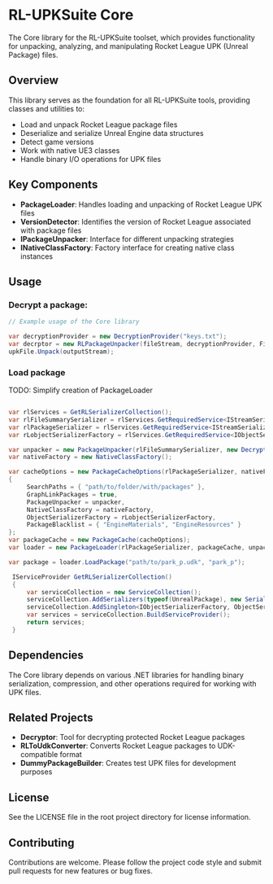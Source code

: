 ﻿# RL-UPKSuite Core

The Core library for the RL-UPKSuite toolset, which provides functionality for unpacking, analyzing, and manipulating Rocket League UPK (Unreal Package) files.

## Overview

This library serves as the foundation for all RL-UPKSuite tools, providing classes and utilities to:

- Load and unpack Rocket League package files
- Deserialize and serialize Unreal Engine data structures
- Detect game versions
- Work with native UE3 classes
- Handle binary I/O operations for UPK files

## Key Components

- **PackageLoader**: Handles loading and unpacking of Rocket League UPK files
- **VersionDetector**: Identifies the version of Rocket League associated with package files
- **IPackageUnpacker**: Interface for different unpacking strategies
- **INativeClassFactory**: Factory interface for creating native class instances

## Usage

### Decrypt a package:
```csharp
// Example usage of the Core library

var decryptionProvider = new DecryptionProvider("keys.txt");
var decrptor = new RLPackageUnpacker(fileStream, decryptionProvider, FileSummarySerializer.GetDefaultSerializer());
upkFile.Unpack(outputStream);
```

### Load package

TODO: Simplify creation of PackageLoader
```csharp

var rlServices = GetRLSerializerCollection();
var rlFileSummarySerializer = rlServices.GetRequiredService<IStreamSerializer<FileSummary>>();
var rlPackageSerializer = rlServices.GetRequiredService<IStreamSerializer<UnrealPackage>>();
var rLobjectSerializerFactory = rlServices.GetRequiredService<IObjectSerializerFactory>();

var unpacker = new PackageUnpacker(rlFileSummarySerializer, new DecryptionProvider("keys.txt"));
var nativeFactory = new NativeClassFactory();

var cacheOptions = new PackageCacheOptions(rlPackageSerializer, nativeFactory)
{
     SearchPaths = { "path/to/folder/with/packages" },
     GraphLinkPackages = true,
     PackageUnpacker = unpacker,
     NativeClassFactory = nativeFactory,
     ObjectSerializerFactory = rLobjectSerializerFactory,
     PackageBlacklist = { "EngineMaterials", "EngineResources" }
};
var packageCache = new PackageCache(cacheOptions);
var loader = new PackageLoader(rlPackageSerializer, packageCache, unpacker, nativeFactory, rLobjectSerializerFactory);

var package = loader.LoadPackage("path/to/park_p.udk", "park_p");

 IServiceProvider GetRLSerializerCollection()
 {
     var serviceCollection = new ServiceCollection();
     serviceCollection.AddSerializers(typeof(UnrealPackage), new SerializerOptions(RocketLeagueBase.FileVersion));
     serviceCollection.AddSingleton<IObjectSerializerFactory, ObjectSerializerFactory>();
     var services = serviceCollection.BuildServiceProvider();
     return services;
 }
```

## Dependencies

The Core library depends on various .NET libraries for handling binary serialization, compression, and other operations required for working with UPK files.

## Related Projects

- **Decryptor**: Tool for decrypting protected Rocket League packages
- **RLToUdkConverter**: Converts Rocket League packages to UDK-compatible format
- **DummyPackageBuilder**: Creates test UPK files for development purposes

## License

See the LICENSE file in the root project directory for license information.

## Contributing

Contributions are welcome. Please follow the project code style and submit pull requests for new features or bug fixes.
